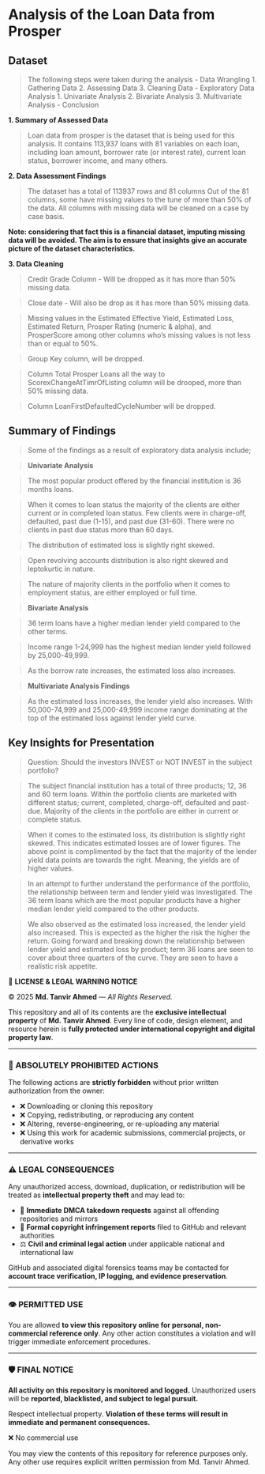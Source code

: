 # Analysis of the Loan Data from Prosper



## Dataset

> The following steps were taken during the analysis
     - Data Wrangling 
        1. Gathering Data 
        2. Assessing Data 
        3. Cleaning Data
     - Exploratory Data Analysis
        1. Univariate Analysis
        2. Bivariate Analysis 
        3. Multivariate Analysis
     - Conclusion 

**1. Summary of Assessed Data**
> Loan data from prosper is the dataset that is being used for this analysis. 
> It contains 113,937 loans with 81 variables on each loan, including loan amount, borrower rate (or interest rate), current loan status, borrower income, and many others.




**2. Data Assessment Findings**

> The dataset has a total of 113937 rows and 81 columns 
> Out of the 81 columns, some have missing values to the tune of more than 50% of the data. All columns with missing data will be cleaned on a case by case basis. 

**Note: considering that fact this is a financial dataset, imputing missing data will be avoided. The aim is to ensure that insights give an accurate picture of the dataset characteristics.** 

**3. Data Cleaning**
  
   >  Credit Grade Column - Will be dropped as it has more than 50% missing data. 
   
   > Close date - Will also be drop as it has more than 50% missing data.
   
   > Missing values in the Estimated Effective Yield, Estimated Loss, Estimated Return, Prosper Rating (numeric & alpha), and ProsperScore among other columns who’s missing values is not less than or equal to 50%. 
   
   > Group Key column, will be dropped.
   
   > Column Total Prosper Loans all the way to ScorexChangeAtTimrOfListing column will be drooped, more than 50% missing data. 
   
   > Column LoanFirstDefaultedCycleNumber will be dropped. 


## Summary of Findings

> Some of the findings as a result of exploratory data analysis include; 

> **Univariate Analysis**

> The most popular product offered by the financial institution is 36 months loans. 

> When it comes to loan status the majority of the clients are either current or in completed loan status. Few clients were in charge-off, defaulted, past due (1-15), and past due (31-60). There were no clients in past due status more than 60 days. 

> The distribution of estimated loss is slightly right skewed. 

> Open revolving accounts distribution is also right skewed and leptokurtic in nature. 

> The nature of majority clients in the portfolio when it comes to employment status, are either employed or full time. 
 
>**Bivariate Analysis**

>36 term loans have a higher median lender yield compared to the other terms. 

>Income range 1-24,999 has the highest median lender yield followed by 25,000-49,999. 

>As the borrow rate increases, the estimated loss also increases. 
 
>**Multivariate Analysis Findings** 

>As the estimated loss increases, the lender yield also increases. With 50,000-74,999 and 25,000-49,999 income range dominating at the top of the estimated loss against lender yield curve. 



## Key Insights for Presentation

> Question: Should the investors INVEST or NOT INVEST in the subject portfolio? 

> The subject financial institution has a total of three products; 12, 36 and 60 term loans. Within the portfolio clients are marketed with different status; current, completed, charge-off, defaulted and past-due. Majority of the clients in the portfolio are either in current or complete status.

> When it comes to the estimated loss, its distribution is slightly right skewed. This indicates estimated losses are of lower figures. 
The above point is complimented by the fact that the majority of the lender yield data points are towards the right. Meaning, the yields are of higher values.  
 
> In an attempt to further understand the performance of the portfolio, the relationship between term and lender yield was investigated. The 36 term loans which are the most popular products have a higher median lender yield compared to the other products. 
 
>We also observed as the estimated loss increased, the lender yield also increased. This is expected as the higher the risk the higher the return.
Going forward and breaking down the relationship between lender yield and estimated loss by product; term 36 loans are seen to cover about three quarters of the curve. They are seen to have a realistic risk appetite. 




📄 **LICENSE & LEGAL WARNING NOTICE**

© 2025 **Md. Tanvir Ahmed** — *All Rights Reserved.*

This repository and all of its contents are the **exclusive intellectual property** of **Md. Tanvir Ahmed**.
Every line of code, design element, and resource herein is **fully protected under international copyright and digital property law**.

---

### 🚫 ABSOLUTELY PROHIBITED ACTIONS

The following actions are **strictly forbidden** without prior written authorization from the owner:

* ❌ Downloading or cloning this repository
* ❌ Copying, redistributing, or reproducing any content
* ❌ Altering, reverse-engineering, or re-uploading any material
* ❌ Using this work for academic submissions, commercial projects, or derivative works

---

### ⚠️ LEGAL CONSEQUENCES

Any unauthorized access, download, duplication, or redistribution will be treated as **intellectual property theft** and may lead to:

* 📛 **Immediate DMCA takedown requests** against all offending repositories and mirrors
* 🧾 **Formal copyright infringement reports** filed to GitHub and relevant authorities
* ⚖️ **Civil and criminal legal action** under applicable national and international law

GitHub and associated digital forensics teams may be contacted for **account trace verification, IP logging, and evidence preservation**.

---

### 👁️ PERMITTED USE

You are allowed **to view this repository online for personal, non-commercial reference only**.
Any other action constitutes a violation and will trigger immediate enforcement procedures.

---

### 🛡️ FINAL NOTICE

**All activity on this repository is monitored and logged.**
Unauthorized users will be **reported, blacklisted, and subject to legal pursuit.**

Respect intellectual property.
**Violation of these terms will result in immediate and permanent consequences.**


❌ No commercial use

You may view the contents of this repository for reference purposes only.
Any other use requires explicit written permission from Md. Tanvir Ahmed.
